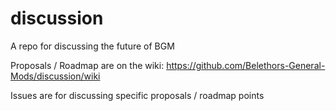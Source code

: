 # discussion
A repo for discussing the future of BGM

Proposals / Roadmap are on the wiki: https://github.com/Belethors-General-Mods/discussion/wiki

Issues are for discussing specific proposals / roadmap points
